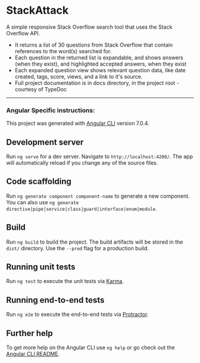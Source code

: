 # StackAttack

A simple responsive Stack Overflow search tool that uses the Stack Overflow API.

* It returns a list of 30 questions from Stack Overflow that contain references to the word(s) searched for. 
* Each question in the returned list is expandable, and shows answers (when they exist), and highlighted accepted answers, when they exist
* Each expanded question view shows relevant question data, like date created, tags, score, views, and a link to it's source.
* Full project documentation is in docs directory, in the project root - courtesy of TypeDoc


---
### Angular Specific instructions: 

This project was generated with [Angular CLI](https://github.com/angular/angular-cli) version 7.0.4.

## Development server

Run `ng serve` for a dev server. Navigate to `http://localhost:4200/`. The app will automatically reload if you change any of the source files.

## Code scaffolding

Run `ng generate component component-name` to generate a new component. You can also use `ng generate directive|pipe|service|class|guard|interface|enum|module`.

## Build

Run `ng build` to build the project. The build artifacts will be stored in the `dist/` directory. Use the `--prod` flag for a production build.

## Running unit tests

Run `ng test` to execute the unit tests via [Karma](https://karma-runner.github.io).

## Running end-to-end tests

Run `ng e2e` to execute the end-to-end tests via [Protractor](http://www.protractortest.org/).

## Further help

To get more help on the Angular CLI use `ng help` or go check out the [Angular CLI README](https://github.com/angular/angular-cli/blob/master/README.md).
